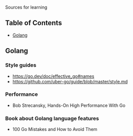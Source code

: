 Sources for learning

## Table of Contents
* [Golang](#golang)

## Golang

### Style guides

- https://go.dev/doc/effective_go#names 
- https://github.com/uber-go/guide/blob/master/style.md 

### Performance

- Bob Strecansky, Hands-On High Performance With Go

### Book about Golang language features

- 100 Go Mistakes and How to Avoid Them
